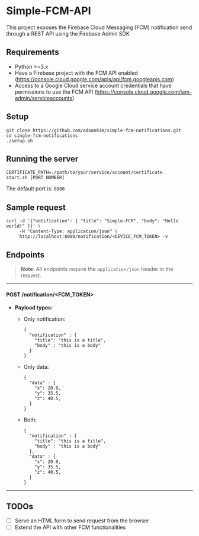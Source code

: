# Simple-FCM-API

This project exposes the Firebase Cloud Messaging (FCM) notification send through a REST API using the Firebase Admin SDK

## Requirements
  - Python >=3.x
  - Have a Firebase project with the FCM API enabled (https://console.cloud.google.com/apis/api/fcm.googleapis.com)
  - Access to a Google Cloud service account credentials that have permissions to use the FCM API 
    (https://console.cloud.google.com/iam-admin/serviceaccounts)

## Setup
```
git clone https://github.com/adoankim/simple-fcm-notifications.git
cd single-fcm-notifications
./setup.sh
```

## Running the server
```
CERTIFICATE_PATH=./path/to/your/service/account/certificate
start.sh [PORT_NUMBER]
```

The default port is: `8080`

## Sample request
```
curl -d '{"notification": { "title": "Simple-FCM", "body": "Hello world!" }}' \
     -H "Content-Type: application/json" \
     http://localhost:8080/notification/<DEVICE_FCM_TOKEN> -v
```

## Endpoints

> **Note**: All endpoints require the `application/json` header in the request.

---

#### POST /notification/<FCM_TOKEN>

- **Payload types:**

  - Only notification:
    ```
    { 
      "notification" : {
        "title": "this is a title",
        "body" : "this is a body"
      } 
    }
    ```

  - Only data:
    ```
    { 
      "data" : {
        "x": 20.0,
        "y": 35.5,
        "z": 40.5,
      } 
    }
    ```

  - Both:
    ```
    { 
      "notification" : {
        "title": "this is a title",
        "body" : "this is a body"
      },
      "data" : {
        "x": 20.0,
        "y": 35.5,
        "z": 40.5,
      }
    }
    ```

---

## TODOs
 - [ ] Serve an HTML form to send request from the browser   
 - [ ] Extend the API with other FCM functionalities 